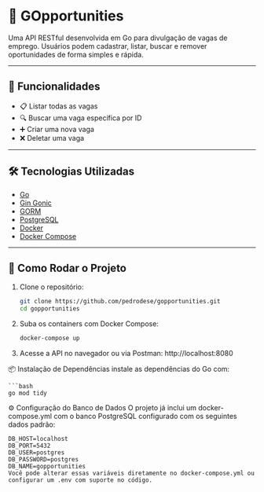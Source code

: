 # 💼 GOpportunities

Uma API RESTful desenvolvida em Go para divulgação de vagas de emprego. Usuários podem cadastrar, listar, buscar e remover oportunidades de forma simples e rápida.

---
## 🚀 Funcionalidades

- 📋 Listar todas as vagas
- 🔍 Buscar uma vaga específica por ID
- ➕ Criar uma nova vaga
- ❌ Deletar uma vaga

---

## 🛠️ Tecnologias Utilizadas

- [Go](https://golang.org/)
- [Gin Gonic](https://github.com/gin-gonic/gin)
- [GORM](https://gorm.io/)
- [PostgreSQL](https://www.postgresql.org/)
- [Docker](https://www.docker.com/)
- [Docker Compose](https://docs.docker.com/compose/)

---

## 🐳 Como Rodar o Projeto

1. Clone o repositório:

   ```bash
   git clone https://github.com/pedrodese/gopportunities.git
   cd gopportunities

2. Suba os containers com Docker Compose:
   
    ```bash
    docker-compose up
    
4. Acesse a API no navegador ou via Postman:
    http://localhost:8080

📦 Instalação de Dependências
    instale as dependências do Go com:
    
    ```bash
    go mod tidy

⚙️ Configuração do Banco de Dados
O projeto já inclui um docker-compose.yml com o banco PostgreSQL configurado com os seguintes dados padrão:

    DB_HOST=localhost
    DB_PORT=5432
    DB_USER=postgres
    DB_PASSWORD=postgres
    DB_NAME=gopportunities
    Você pode alterar essas variáveis diretamente no docker-compose.yml ou configurar um .env com suporte no código.
